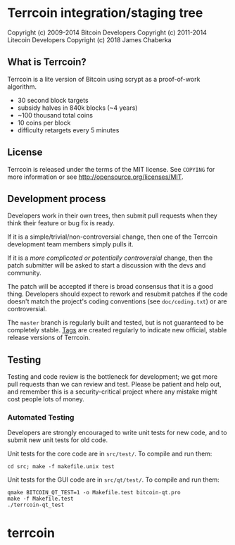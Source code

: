 Terrcoin integration/staging tree
================================

Copyright (c) 2009-2014 Bitcoin Developers
Copyright (c) 2011-2014 Litecoin Developers
Copyright (c) 2018 James Chaberka

What is Terrcoin?
----------------

Terrcoin is a lite version of Bitcoin using scrypt as a proof-of-work algorithm.
 - 30 second block targets
 - subsidy halves in 840k blocks (~4 years)
 - ~100 thousand total coins
 - 10 coins per block
 - difficulty retargets every 5 minutes

License
-------

Terrcoin is released under the terms of the MIT license. See `COPYING` for more
information or see http://opensource.org/licenses/MIT.

Development process
-------------------

Developers work in their own trees, then submit pull requests when they think
their feature or bug fix is ready.

If it is a simple/trivial/non-controversial change, then one of the Terrcoin
development team members simply pulls it.

If it is a *more complicated or potentially controversial* change, then the patch
submitter will be asked to start a discussion with the devs and community.

The patch will be accepted if there is broad consensus that it is a good thing.
Developers should expect to rework and resubmit patches if the code doesn't
match the project's coding conventions (see `doc/coding.txt`) or are
controversial.

The `master` branch is regularly built and tested, but is not guaranteed to be
completely stable. [Tags](https://github.com/terrcoin-project/terrcoin/tags) are created
regularly to indicate new official, stable release versions of Terrcoin.

Testing
-------

Testing and code review is the bottleneck for development; we get more pull
requests than we can review and test. Please be patient and help out, and
remember this is a security-critical project where any mistake might cost people
lots of money.

### Automated Testing

Developers are strongly encouraged to write unit tests for new code, and to
submit new unit tests for old code.

Unit tests for the core code are in `src/test/`. To compile and run them:

    cd src; make -f makefile.unix test

Unit tests for the GUI code are in `src/qt/test/`. To compile and run them:

    qmake BITCOIN_QT_TEST=1 -o Makefile.test bitcoin-qt.pro
    make -f Makefile.test
    ./terrcoin-qt_test

# terrcoin
